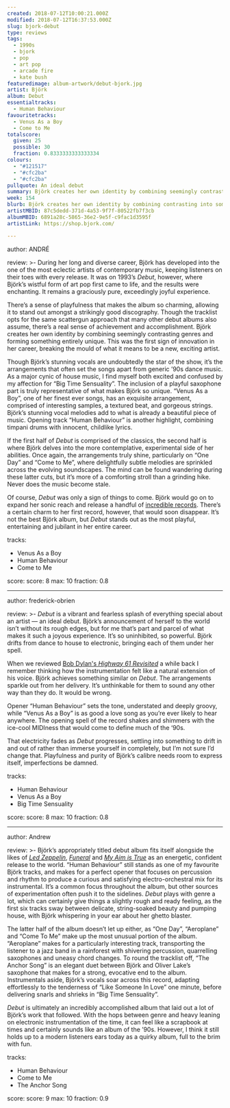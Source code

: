 ```yaml
---
created: 2018-07-12T10:00:21.000Z
modified: 2018-07-12T16:37:53.000Z
slug: bjork-debut
type: reviews
tags:
  - 1990s
  - bjork
  - pop
  - art pop
  - arcade fire
  - kate bush
featuredimage: album-artwork/debut-bjork.jpg
artist: Björk
album: Debut
essentialtracks:
  - Human Behaviour
favouritetracks:
  - Venus As a Boy
  - Come to Me
totalscore:
  given: 25
  possible: 30
  fraction: 0.8333333333333334
colours:
  - "#121517"
  - "#cfc2ba"
  - "#cfc2ba"
pullquote: An ideal debut
summary: Björk creates her own identity by combining seemingly contrasting genres and forming something entirely unique. This was the first sign of innovation in her career, breaking the mould of what it means to be a new, exciting artist.
week: 154
blurb: Björk creates her own identity by combining contrasting into something entirely unique. This broke the mould of what it means to be a new, exciting artist.
artistMBID: 87c5dedd-371d-4a53-9f7f-80522fb7f3cb
albumMBID: 6891a28c-5865-36e2-9e5f-c9fac1d3595f
artistLink: https://shop.bjork.com/

---
```

author: ANDRÉ

review: >-
  During her long and diverse career, Björk has developed into the one of the most eclectic artists of contemporary music, keeping listeners on their toes with every release. It was on 1993’s *Debut*, however, where Björk’s wistful form of art pop first came to life, and the results were enchanting. It remains a graciously pure, exceedingly joyful experience. 
  
  There’s a sense of playfulness that makes the album so charming, allowing it to stand out amongst a strikingly good discography. Though the tracklist opts for the same scattergun approach that many other debut albums also assume, there’s a real sense of achievement and accomplishment. Björk creates her own identity by combining seemingly contrasting genres and forming something entirely unique. This was the first sign of innovation in her career, breaking the mould of what it means to be a new, exciting artist.

  Though Björk’s stunning vocals are undoubtedly the star of the show, it’s the arrangements that often set the songs apart from generic ’90s dance music. As a major cynic of house music, I find myself both excited and confused by my affection for “Big Time Sensuality”. The inclusion of a playful saxophone part is truly representative of what makes Björk so unique. “Venus As a Boy”, one of her finest ever songs, has an exquisite arrangement, comprised of interesting samples, a textured beat, and gorgeous strings. Björk’s stunning vocal melodies add to what is already a beautiful piece of music. Opening track “Human Behaviour” is another highlight, combining timpani drums with innocent, childlike lyrics.

  If the first half of *Debut* is comprised of the classics, the second half is where Björk delves into the more contemplative, experimental side of her abilities. Once again, the arrangements truly shine, particularly on “One Day” and “Come to Me”, where delightfully subtle melodies are sprinkled across the evolving soundscapes. The mind can be found wandering during these latter cuts, but it’s more of a comforting stroll than a grinding hike. Never does the music become stale. 
  
  Of course, *Debut* was only a sign of things to come. Björk would go on to expand her sonic reach and release a handful of [incredible records](/reviews/bjork-homogenic/). There’s a certain charm to her first record, however, that would soon disappear. It’s not the best Björk album, but *Debut* stands out as the most playful, entertaining and jubilant in her entire career.

tracks:
  - Venus As a Boy
  - ­­Human Behaviour
  - ­­Come to Me

score:
  score: 8
  max: 10
  fraction: 0.8

---
author: frederick-obrien

review: >-
  *Debut* is a vibrant and fearless splash of everything special about an artist — an ideal debut. Björk’s announcement of herself to the world isn’t without its rough edges, but for me that’s part and parcel of what makes it such a joyous experience. It’s so uninhibited, so powerful. Björk drifts from dance to house to electronic, bringing each of them under her spell. 
  
  When we reviewed [Bob Dylan's *Highway 61 Revisited*](/reviews/bob-dylan-highway-61-revisited/) a while back I remember thinking how the instrumentation felt like a natural extension of his voice. Björk achieves something similar on *Debut*. The arrangements sparkle out from her delivery. It’s unthinkable for them to sound any other way than they do. It would be wrong.

  Opener “Human Behaviour” sets the tone, understated and deeply groovy, while “Venus As a Boy” is as good a love song as you’re ever likely to hear anywhere. The opening spell of the record shakes and shimmers with the ice-cool MIDIness that would come to define much of the ‘90s. 
  
  That electricity fades as *Debut* progresses, settling into something to drift in and out of rather than immerse yourself in completely, but I’m not sure I’d change that. Playfulness and purity of Björk’s calibre needs room to express itself, imperfections be damned.

tracks:
  - Human Behaviour
  - ­­Venus As a Boy
  - ­­Big Time Sensuality

score:
  score: 8
  max: 10
  fraction: 0.8

---
author: Andrew

review: >-
  Björk’s appropriately titled debut album fits itself alongside the likes of [*Led Zeppelin*](/reviews/led-zeppelin-led-zeppelin/), [*Funeral*](/reviews/arcade-fire-funeral/) and [*My Aim is True*](/reviews/elvis-costello-my-aim-is-true/) as an energetic, confident release to the world. “Human Behaviour” still stands as one of my favourite Björk tracks, and makes for a perfect opener that focuses on percussion and rhythm to produce a curious and satisfying electro-orchestral mix for its instrumental. It’s a common focus throughout the album, but other sources of experimentation often push it to the sidelines. *Debut* plays with genre a lot, which can certainly give things a slightly rough and ready feeling, as the first six tracks sway between delicate, string-soaked beauty and pumping house, with Björk whispering in your ear about her ghetto blaster. 
  
  The latter half of the album doesn’t let up either, as “One Day”, “Aeroplane” and “Come To Me” make up the most unusual portion of the album. “Aeroplane” makes for a particularly interesting track, transporting the listener to a jazz band in a rainforest with shivering percussion, quarrelling saxophones and uneasy chord changes. To round the tracklist off, “The Anchor Song” is an elegant duet between Björk and Oliver Lake’s saxophone that makes for a strong, evocative end to the album. Instrumentals aside, Björk’s vocals soar across this record, adapting effortlessly to the tenderness of “Like Someone In Love” one minute, before delivering snarls and shrieks in “Big Time Sensuality”. 
  
  *Debut* is ultimately an incredibly accomplished album that laid out a lot of Björk’s work that followed. With the hops between genre and heavy leaning on electronic instrumentation of the time, it can feel like a scrapbook at times and certainly sounds like an album of the ’90s. However, I think it still holds up to a modern listeners ears today as a quirky album, full to the brim with fun.

tracks:
  - Human Behaviour
  - ­­Come to Me
  - ­­The Anchor Song

score:
  score: 9
  max: 10
  fraction: 0.9
